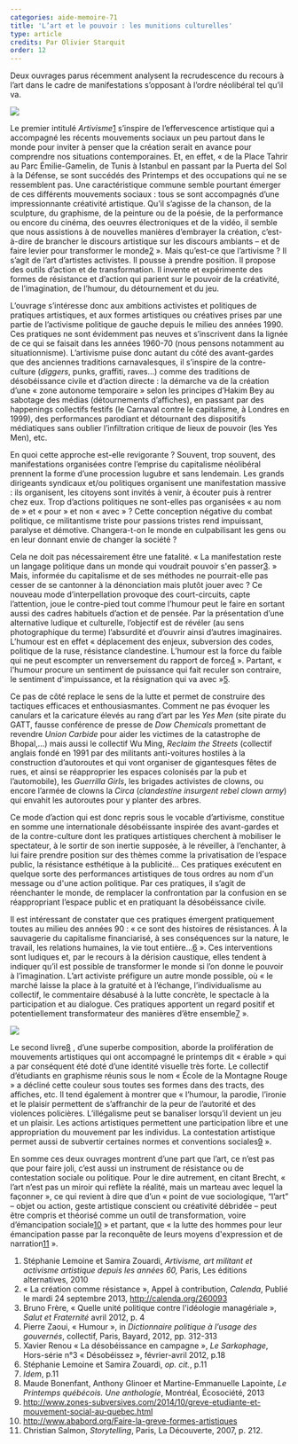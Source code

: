 ```yaml
---
categories: aide-memoire-71
title: 'L’art et le pouvoir : les munitions culturelles'
type: article
credits: Par Olivier Starquit
order: 12
---
```

Deux ouvrages parus récemment analysent la recrudescence du recours à l’art dans le cadre de manifestations s’opposant à l’ordre néolibéral tel qu’il va.

![](/assets/uploads/am71_p.10_starquit2.jpg)

Le premier intitulé _Artivisme_[1](#footnote-1) s’inspire de l’effervescence artistique qui a accompagné les récents mouvements sociaux un peu partout dans le monde pour inviter à penser que la création serait en avance pour comprendre nos situations contemporaines. Et, en effet, « de la Place Tahrir au Parc Émilie-Gamelin, de Tunis à Istanbul en passant par la Puerta del Sol à la Défense, se sont succédés des Printemps et des occupations qui ne se ressemblent pas. Une caractéristique commune semble pourtant émerger de ces différents mouvements sociaux : tous se sont accompagnés d’une impressionnante créativité artistique. Qu’il s’agisse de la chanson, de la sculpture, du graphisme, de la peinture ou de la poésie, de la performance ou encore du cinéma, des oeuvres électroniques et de la vidéo, il semble que nous assistions à de nouvelles manières d’embrayer la création, c’est-à-dire de brancher le discours artistique sur les discours ambiants – et de faire levier pour transformer le monde[2](#footnote-2) ». Mais qu’est-ce que l’artivisme ? Il s’agit de l’art d’artistes activistes. Il pousse à prendre position. Il propose des outils d’action et de transformation. Il invente et expérimente des formes de résistance et d’action qui parient sur le pouvoir de la créativité, de l’imagination, de l’humour, du détournement et du jeu.

L’ouvrage s’intéresse donc aux ambitions activistes et politiques de pratiques artistiques, et aux formes artistiques ou créatives prises par une partie de l’activisme politique de gauche depuis le milieu des années 1990. Ces pratiques ne sont évidemment pas neuves et s’inscrivent dans la lignée de ce qui se faisait dans les années 1960-70 (nous pensons notamment au situationnisme). L’artivisme puise donc autant du côté des avant-gardes que des anciennes traditions carnavalesques, il s’inspire de la contre-culture (_diggers_, punks, graffiti, raves…) comme des traditions de désobéissance civile et d’action directe : la démarche va de la création d’une « zone autonome temporaire » selon les principes d’Hakim Bey au sabotage des médias (détournements d’affiches), en passant par des happenings collectifs festifs (le Carnaval contre le capitalisme, à Londres en 1999), des performances parodiant et détournant des dispositifs médiatiques sans oublier l’infiltration critique de lieux de pouvoir (les Yes Men), etc.

En quoi cette approche est-elle revigorante ? Souvent, trop souvent, des manifestations organisées contre l’emprise du capitalisme néolibéral prennent la forme d’une procession lugubre et sans lendemain. Les grands dirigeants syndicaux et/ou politiques organisent une manifestation massive : ils organisent, les citoyens sont invités à venir, à écouter puis à rentrer chez eux. Trop d’actions politiques ne sont-elles pas organisées « au nom de » et « pour » et non « avec » ? Cette conception négative du combat politique, ce militantisme triste pour passions tristes rend impuissant, paralyse et démotive. Changera-t-on le monde en culpabilisant les gens ou en leur donnant envie de changer la société ?

Cela ne doit pas nécessairement être une fatalité. « La manifestation reste un langage politique dans un monde qui voudrait pouvoir s'en passer[3](#footnote-3). » Mais, informée du capitalisme et de ses méthodes ne pourrait-elle pas cesser de se cantonner à la dénonciation mais plutôt jouer avec ? Ce nouveau mode d’interpellation provoque des court-circuits, capte l’attention, joue le contre-pied tout comme l’humour peut le faire en sortant aussi des cadres habituels d’action et de pensée. Par la présentation d’une alternative ludique et culturelle, l’objectif est de révéler (au sens photographique du terme) l’absurdité et d’ouvrir ainsi d’autres imaginaires. L’humour est en effet « déplacement des enjeux, subversion des codes, politique de la ruse, résistance clandestine. L’humour est la force du faible qui ne peut escompter un renversement du rapport de force[4](#footnote-4) ». Partant, « l'humour procure un sentiment de puissance qui fait reculer son contraire, le sentiment d'impuissance, et la résignation qui va avec »[5](#footnote-5).

Ce pas de côté replace le sens de la lutte et permet de construire des tactiques efficaces et enthousiasmantes. Comment ne pas évoquer les canulars et la caricature élevés au rang d’art par les _Yes Men_ (site pirate du GATT, fausse conférence de presse de _Dow Chemicals_ promettant de revendre _Union Carbide_ pour aider les victimes de la catastrophe de Bhopal,…) mais aussi le collectif Wu Ming, _Reclaim the Streets_ (collectif anglais fondé en 1991 par des militants anti-voitures hostiles à la construction d’autoroutes et qui vont organiser de gigantesques fêtes de rues, et ainsi se réapproprier les espaces colonisés par la pub et l’automobile), les _Guerrilla Girls_, les brigades activistes de clowns, ou encore l’armée de clowns la _Circa_ (_clandestine insurgent rebel clown army_) qui envahit les autoroutes pour y planter des arbres.

Ce mode d’action qui est donc repris sous le vocable d’artivisme, constitue en somme une internationale désobéissante inspirée des avant-gardes et de la contre-culture dont les pratiques artistiques cherchent à mobiliser le spectateur, à le sortir de son inertie supposée, à le réveiller, à l’enchanter, à lui faire prendre position sur des thèmes comme la privatisation de l’espace public, la résistance esthétique à la publicité… Ces pratiques exécutent en quelque sorte des performances artistiques de tous ordres au nom d'un message ou d'une action politique. Par ces pratiques, il s’agit de réenchanter le monde, de remplacer la confrontation par la confusion en se réappropriant l’espace public et en pratiquant la désobéissance civile.

Il est intéressant de constater que ces pratiques émergent pratiquement toutes au milieu des années 90 : « ce sont des histoires de résistances. À la sauvagerie du capitalisme financiarisé, à ses conséquences sur la nature, le travail, les relations humaines, la vie tout entière…[6](#footnote-6) ». Ces interventions sont ludiques et, par le recours à la dérision caustique, elles tendent à indiquer qu’il est possible de transformer le monde si l’on donne le pouvoir à l’imagination. L’art activiste préfigure un autre monde possible, où « le marché laisse la place à la gratuité et à l’échange, l’individualisme au collectif, le commentaire désabusé à la lutte concrète, le spectacle à la participation et au dialogue. Ces pratiques apportent un regard positif et potentiellement transformateur des manières d’être ensemble[7](#footnote-7) ».

![](/assets/uploads/am71_p.10_starquit.jpg)

Le second livre[8](#footnote-8) , d’une superbe composition, aborde la prolifération de mouvements artistiques qui ont accompagné le printemps dit « érable » qui a par conséquent été doté d’une identité visuelle très forte. Le collectif d’étudiants en graphisme réunis sous le nom « École de la Montagne Rouge » a décliné cette couleur sous toutes ses formes dans des tracts, des affiches, etc. Il tend également à montrer que « l’humour, la parodie, l’ironie et le plaisir permettent de s’affranchir de la peur de l’autorité et des violences policières. L’illégalisme peut se banaliser lorsqu’il devient un jeu et un plaisir. Les actions artistiques permettent une participation libre et une appropriation du mouvement par les individus. La contestation artistique permet aussi de subvertir certaines normes et conventions sociales[9](#footnote-9) ».

En somme ces deux ouvrages montrent d’une part que l’art, ce n’est pas que pour faire joli, c’est aussi un instrument de résistance ou de contestation sociale ou politique. Pour le dire autrement, en citant Brecht,  « l’art n’est pas un miroir qui reflète la réalité, mais un marteau avec lequel la façonner », ce qui revient à dire que d’un « point de vue sociologique, “l’art” – objet ou action, geste artistique conscient ou créativité débridée – peut être compris et théorisé comme un outil de transformation, voire d’émancipation sociale[10](#footnote-10) » et partant, que «  la lutte des hommes pour leur émancipation passe par la reconquête de leurs moyens d'expression et de narration[11](#footnote-11) ».

1. Stéphanie Lemoine et Samira Zouardi, _Artivisme, art militant et activisme artistique depuis les années 60,_ Paris, Les éditions alternatives, 2010
2. « La création comme résistance », Appel à contribution, _Calenda_, Publié le mardi 24 septembre 2013, http://calenda.org/260093
3. Bruno Frère, « Quelle unité politique contre l'idéologie managériale », _Salut et Fraternité_ avril 2012, p. 4
4. Pierre Zaoui, « Humour », in _Dictionnaire politique à l’usage des gouvernés_, collectif, Paris, Bayard, 2012, pp. 312-313
5. Xavier Renou « La désobéissance en campagne », _Le Sarkophage_, Hors-série n°3 « Désobéissez », février-avril 2012, p.18
6. Stéphanie Lemoine et Samira Zouardi, _op. cit._, p.11
7. _Idem_, p.11
8. Maude Bonenfant, Anthony Glinoer et Martine-Emmanuelle Lapointe, _Le Printemps québécois. Une anthologie_, Montréal, Écosociété, 2013
9. http://www.zones-subversives.com/2014/10/greve-etudiante-et-mouvement-social-au-quebec.html
10. http://www.ababord.org/Faire-la-greve-formes-artistiques
11. Christian Salmon, _Storytelling_, Paris, La Découverte, 2007, p. 212.
